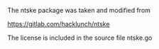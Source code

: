 The ntske package was taken and modified from 

https://gitlab.com/hacklunch/ntske

The license is included in the source file ntske.go